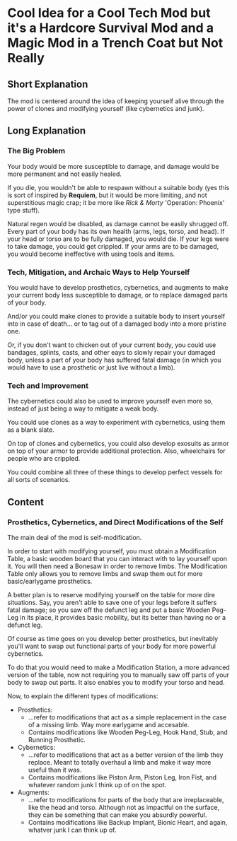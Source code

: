 # Cool Idea for a Cool Tech Mod but it's a Hardcore Survival Mod and a Magic Mod in a Trench Coat but Not Really

## Short Explanation 
The mod is centered around the idea of keeping yourself alive through the power of clones and modifying yourself (like cybernetics and junk). 

## Long Explanation 
### The Big Problem
Your body would be more susceptible to damage, and damage would be more permanent and not easily healed. 

If you die, you wouldn't be able to respawn without a suitable body (yes this is sort of inspired by **Requiem**, but it would be more limiting, and not superstitious magic crap; it be more like *Rick & Morty* 'Operation: Phoenix' type stuff).

Natural regen would be disabled, as damage cannot be easily shrugged off. Every part of your body has its own health (arms, legs, torso, and head). If your head or torso are to be fully damaged, you would die. If your legs were to take damage, you could get crippled. If your arms are to be damaged, you would become ineffective with using tools and items.

### Tech, Mitigation, and Archaic Ways to Help Yourself
You would have to develop prosthetics, cybernetics, and augments to make your current body less susceptible to damage, or to replace damaged parts of your body.

And/or you could make clones to provide a suitable body to insert yourself into in case of death... or to tag out of a damaged body into a more pristine one.

Or, if you don't want to chicken out of your current body, you could use bandages, splints, casts, and other eays to slowly repair your damaged body, unless a part of your body has suffered fatal damage (in which you would have to use a prosthetic or just live without a limb).

### Tech and Improvement
The cybernetics could also be used to improve yourself even more so, instead of just being a way to mitigate a weak body. 

You could use clones as a way to experiment with cybernetics, using them as a blank slate.

On top of clones and cybernetics, you could also develop exosuits as armor on top of your armor to provide additional protection. Also, wheelchairs for people who are crippled. 

You could combine all three of these things to develop perfect vessels for all sorts of scenarios.

## Content
### Prosthetics, Cybernetics, and Direct Modifications of the Self
The main deal of the mod is self-modification.

In order to start with modifying yourself, you must obtain a Modification Table, a basic wooden board that you can interact with to lay yourself upon it. You will then need a Bonesaw in order to remove limbs. The Modification Table only allows you to remove limbs and swap them out for more basic/earlygame prosthetics.

A better plan is to reserve modifying yourself on the table for more dire situations. Say, you aren't able to save one of your legs before it suffers fatal damage; so you saw off the defunct leg and put a basic Wooden Peg-Leg in its place, it provides basic mobility, but its better than having no or a defunct leg.

Of course as time goes on you develop better prosthetics, but inevitably you'll want to swap out functional parts of your body for more powerful cybernetics.

To do that you would need to make a Modification Station, a more advanced version of the table, now not requiring you to manually saw off parts of your body to swap out parts. It also enables you to modify your torso and head.

Now, to explain the different types of modifications:
- Prosthetics:
   - ...refer to modifications that act as a simple replacement in the case of a missing limb. Way more earlygame and accesable.
   - Contains modifications like Wooden Peg-Leg, Hook Hand, Stub, and Running Prosthetic.
- Cybernetics:
   - ...refer to modifications that act as a better version of the limb they replace. Meant to totally overhaul a limb and make it way more useful than it was.
   - Contains modifications like Piston Arm, Piston Leg, Iron Fist, and whatever random junk I think up of on the spot.
- Augments:
   - ...refer to modifications for parts of the body that are irreplaceable, like the head and torso. Although not as impactful on the surface, they can be something that can make you absurdly powerful.
   - Contains modifications like Backup Implant, Bionic Heart, and again, whatver junk I can think up of.
